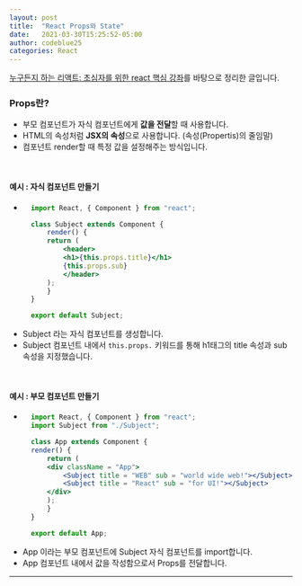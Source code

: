 ```yaml
---
layout: post
title:  "React Props와 State"
date:   2021-03-30T15:25:52-05:00
author: codeblue25
categories: React
---
```


[누구든지 하는 리액트: 초심자를 위한 react 핵심 강좌](https://www.inflearn.com/course/react-velopert/questions?page=2)를 바탕으로 정리한 글입니다.<br />

<h3>Props란?</h3>

* 부모 컴포넌트가 자식 컴포넌트에게 **값을 전달**할 때 사용합니다.
* HTML의 속성처럼 **JSX의 속성**으로 사용합니다. (속성(Propertis)의 줄임말)
* 컴포넌트 render할 때 특정 값을 설정해주는 방식입니다.
<br />

<h4>예시 : 자식 컴포넌트 만들기</h4>

* ```jsx
    import React, { Component } from "react";

    class Subject extends Component {
        render() {
        return (
            <header>
            <h1>{this.props.title}</h1>
            {this.props.sub}
            </header>
        );
        }
    }

    export default Subject;
    ```
* Subject 라는 자식 컴포넌트를 생성합니다.
* Subject 컴포넌트 내에서 `this.props.` 키워드를 통해 h1태그의 title 속성과 sub 속성을 지정했습니다.
<br />

<h4>예시 : 부모 컴포넌트 만들기</h4>

* ```jsx
    import React, { Component } from "react";
    import Subject from "./Subject";

    class App extends Component {
    render() {
        return (
        <div className = "App">
            <Subject title = "WEB" sub = "world wide web!"></Subject>
            <Subject title = "React" sub = "for UI!"></Subject>
        </div>
        );
        }
    }

    export default App;
    ```
* App 이라는 부모 컴포넌트에 Subject 자식 컴포넌트를 import합니다.
* App 컴포넌트 내에서 값을 작성함으로서 Props를 전달합니다.

-----